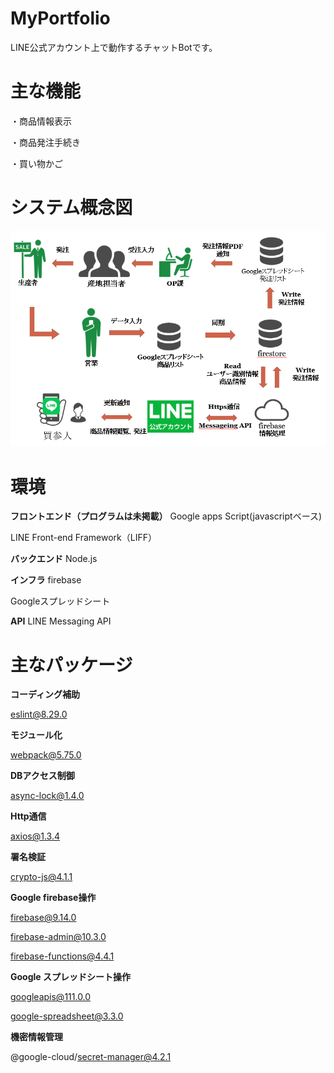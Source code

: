 # MyPortfolio
LINE公式アカウント上で動作するチャットBotです。
  
  
# 主な機能
・商品情報表示
  
・商品発注手続き
  
・買い物かご
  
# システム概念図
![Screenshot of a comment on a GitHub issue showing an image, added in the Markdown, of an Octocat smiling and raising a tentacle.](https://github.com/m-hatori/MyPortfolio/blob/main/System_diagram.png)
  
# 環境
**フロントエンド（プログラムは未掲載）**
Google apps Script(javascriptベース)
  
LINE Front-end Framework（LIFF）
  
  
**バックエンド**
Node.js  
  
**インフラ**
firebase
  
Googleスプレッドシート  
  
**API**
LINE Messaging API  
  
# 主なパッケージ
**コーディング補助**

eslint@8.29.0

    
**モジュール化**

webpack@5.75.0


**DBアクセス制御**

async-lock@1.4.0


**Http通信**

axios@1.3.4


**署名検証**

crypto-js@4.1.1


**Google firebase操作**

firebase@9.14.0

firebase-admin@10.3.0

firebase-functions@4.4.1


**Google スプレッドシート操作**

googleapis@111.0.0

google-spreadsheet@3.3.0


**機密情報管理**

@google-cloud/secret-manager@4.2.1
